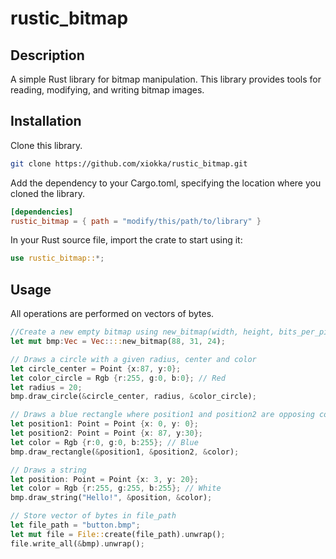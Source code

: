 # rustic_bitmap
## Description
A simple Rust library for bitmap manipulation. This library provides tools for reading, modifying, and writing bitmap images.

## Installation
Clone this library.
```bash
git clone https://github.com/xiokka/rustic_bitmap.git
```

Add the dependency to your Cargo.toml, specifying the location where you cloned the library.
```toml
[dependencies]
rustic_bitmap = { path = "modify/this/path/to/library" }
```

In your Rust source file, import the crate to start using it:
```rust
use rustic_bitmap::*;
```


## Usage
All operations are performed on vectors of bytes.
```rust
//Create a new empty bitmap using new_bitmap(width, height, bits_per_pixel)
let mut bmp:Vec = Vec::::new_bitmap(88, 31, 24);

// Draws a circle with a given radius, center and color
let circle_center = Point {x:87, y:0};
let color_circle = Rgb {r:255, g:0, b:0}; // Red
let radius = 20;
bmp.draw_circle(&circle_center, radius, &color_circle);

// Draws a blue rectangle where position1 and position2 are opposing corners
let position1: Point = Point {x: 0, y: 0};
let position2: Point = Point {x: 87, y:30};
let color = Rgb {r:0, g:0, b:255}; // Blue
bmp.draw_rectangle(&position1, &position2, &color);

// Draws a string
let position: Point = Point {x: 3, y: 20};
let color = Rgb {r:255, g:255, b:255}; // White
bmp.draw_string("Hello!", &position, &color);

// Store vector of bytes in file_path
let file_path = "button.bmp";
let mut file = File::create(file_path).unwrap();
file.write_all(&bmp).unwrap();
```
